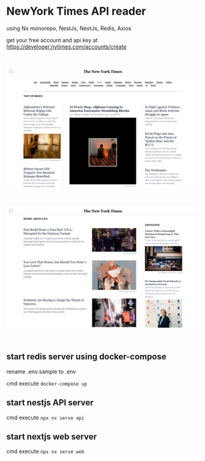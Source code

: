 # NewYork Times API reader

using Nx monorepo, NestJs, NextJs, Redis, Axios

get your free account and api key at https://developer.nytimes.com/accounts/create  

<br />

![screen shot](https://raw.githubusercontent.com/madipta/newyorktimes-api-reader/master/images/screen-01.png)  

<br />

![screen shot](https://raw.githubusercontent.com/madipta/newyorktimes-api-reader/master/images/screen-02.png)  

<br />

## start redis server using docker-compose

rename .env.sample to .env

cmd execute `docker-compose up`  


## start nestjs API server

cmd execute `npx nx serve api`  


## start nextjs web server

cmd execute `npx nx serve web`